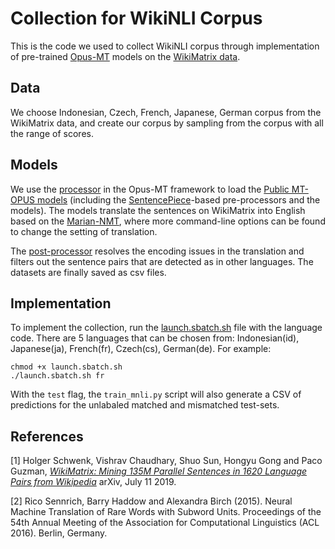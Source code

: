 # Collection for WikiNLI Corpus

This is the code we used to collect WikiNLI corpus through implementation of pre-trained [Opus-MT](https://github.com/Helsinki-NLP/Opus-MT) models on the [WikiMatrix data](https://github.com/facebookresearch/LASER/tree/master/tasks/WikiMatrix).

## Data
We choose Indonesian, Czech, French, Japanese, German corpus from the WikiMatrix data, and create our corpus by sampling from the corpus with all the range of scores.

## Models
We use the [processor](https://github.com/RachelChen1116/WikiNLI/blob/master/preprocessor.py) in the Opus-MT framework to load the [Public MT-OPUS models](https://github.com/Helsinki-NLP/Opus-MT-train/tree/master/models) (including the [SentencePiece](https://github.com/google/sentencepiece)-based pre-processors and the models). The models translate the sentences on WikiMatrix into English based on the [Marian-NMT](https://marian-nmt.github.io/), where more command-line options can be found to change the setting of translation.

The [post-processor](https://github.com/RachelChen1116/WikiNLI/blob/master/postprocessor.py) resolves the encoding issues in the translation and filters out the sentence pairs that are detected as in other languages. The datasets are finally saved as csv files.

## Implementation
To implement the collection, run the [launch.sbatch.sh](https://github.com/RachelChen1116/WikiNLI/blob/master/launch.sbatch.sh) file with the language code. There are 5 languages that can be chosen from: Indonesian(id), Japanese(ja), French(fr), Czech(cs), German(de). For example:

```
chmod +x launch.sbatch.sh
./launch.sbatch.sh fr
```


With the `test` flag, the `train_mnli.py` script will also generate a CSV of predictions for the unlabaled matched and mismatched test-sets.


## References

[1] Holger Schwenk, Vishrav Chaudhary, Shuo Sun, Hongyu Gong and Paco Guzman,
    [*WikiMatrix: Mining 135M Parallel Sentences in 1620 Language Pairs from Wikipedia*](https://arxiv.org/abs/1907.05791)
    arXiv, July 11  2019.

[2] Rico Sennrich, Barry Haddow and Alexandra Birch (2015). Neural Machine Translation of Rare Words with Subword Units.
	Proceedings of the 54th Annual Meeting of the Association for Computational Linguistics (ACL 2016). Berlin, Germany.